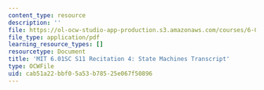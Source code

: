 ```yaml
---
content_type: resource
description: ''
file: https://ol-ocw-studio-app-production.s3.amazonaws.com/courses/6-01sc-introduction-to-electrical-engineering-and-computer-science-i-spring-2011/cab51a22bbf05a53b78525e067f50896_MIT6_01SC_rec4_300k.pdf
file_type: application/pdf
learning_resource_types: []
resourcetype: Document
title: 'MIT 6.01SC S11 Recitation 4: State Machines Transcript'
type: OCWFile
uid: cab51a22-bbf0-5a53-b785-25e067f50896
---
```

